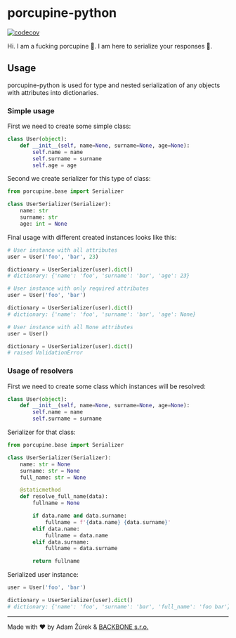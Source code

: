 # porcupine-python

[![codecov](https://codecov.io/gh/zurek11/porcupine-python/branch/master/graph/badge.svg)](https://codecov.io/gh/zurek11/porcupine-python)

Hi. I am a fucking porcupine 🦔. I am here to serialize your responses 💪. 

## Usage

porcupine-python is used for type and nested serialization of any objects with attributes into dictionaries.

### Simple usage

First we need to create some simple class:

```python
class User(object):
    def __init__(self, name=None, surname=None, age=None):
        self.name = name
        self.surname = surname
        self.age = age
```

Second we create serializer for this type of class:

```python
from porcupine.base import Serializer

class UserSerializer(Serializer):
    name: str
    surname: str
    age: int = None
```

Final usage with different created instances looks like this:

```python
# User instance with all attributes
user = User('foo', 'bar', 23)

dictionary = UserSerializer(user).dict()
# dictionary: {'name': 'foo', 'surname': 'bar', 'age': 23}

# User instance with only required attributes
user = User('foo', 'bar')

dictionary = UserSerializer(user).dict()
# dictionary: {'name': 'foo', 'surname': 'bar', 'age': None}

# User instance with all None attributes
user = User()

dictionary = UserSerializer(user).dict()
# raised ValidationError
```

### Usage of resolvers

First we need to create some class which instances will be resolved:

```python
class User(object):
    def __init__(self, name=None, surname=None, age=None):
        self.name = name
        self.surname = surname
```

Serializer for that class:

```python
from porcupine.base import Serializer

class UserSerializer(Serializer):
    name: str = None
    surname: str = None
    full_name: str = None

    @staticmethod
    def resolve_full_name(data):
        fullname = None

        if data.name and data.surname:
            fullname = f'{data.name} {data.surname}'
        elif data.name:
            fullname = data.name
        elif data.surname:
            fullname = data.surname

        return fullname
```

Serialized user instance:

```python
user = User('foo', 'bar')

dictionary = UserSerializer(user).dict()
# dictionary: {'name': 'foo', 'surname': 'bar', 'full_name': 'foo bar'}
```

---
Made with ❤ by Adam Žúrek & [BACKBONE s.r.o.](https://www.backbone.sk/en/)
